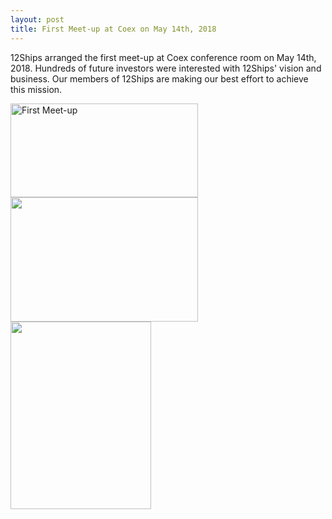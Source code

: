 ```yaml
---
layout: post
title: First Meet-up at Coex on May 14th, 2018
---
```

12Ships arranged the first meet-up at Coex conference room on May 14th, 2018.
Hundreds of future investors were interested with 12Ships' vision and business.
Our members of 12Ships are making our best effort to achieve this mission.

<img class="alignnone size-medium wp-image-1326" src="https://12ships.com/wp-content/uploads/2018/07/1189689_303617_4140-300x150.jpg" alt="First Meet-up" width="300" height="150" /> <img class="alignnone size-medium wp-image-1354" src="https://12ships.com/wp-content/uploads/2018/07/1526345078594-300x199.jpg" alt="" width="300" height="199" />
<img class="alignnone size-medium wp-image-1355" src="https://12ships.com/wp-content/uploads/2018/07/1526345095428-225x300.jpg" alt="" width="225" height="300" />
